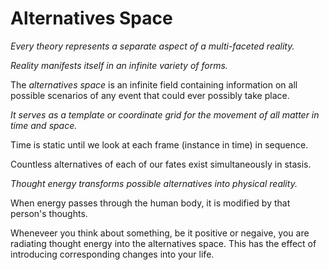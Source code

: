 # Alternatives Space

*Every theory represents a separate aspect of a multi-faceted reality.*

*Reality manifests itself in an infinite variety of forms.*

The *alternatives space* is an infinite field containing information on all possible scenarios of any event that could ever possibly take place. 

*It serves as a template or coordinate grid for the movement of all matter in time and space.*

Time is static until we look at each frame (instance in time) in sequence.

Countless alternatives of each of our fates exist simultaneously in stasis. 

*Thought energy transforms possible alternatives into physical reality.*

When energy passes through the human body, it is modified by that person's thoughts.

Wheneveer you think about something, be it positive or negaive, you are radiating thought energy into the alternatives space. This has the effect of introducing corresponding changes into your life.

